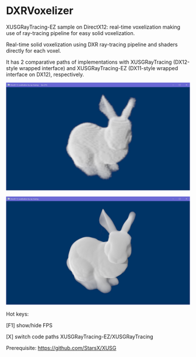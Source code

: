 # DXRVoxelizer
XUSGRayTracing-EZ sample on DirectX12: real-time voxelization making use of ray-tracing pipeline for easy solid voxelization.

Real-time solid voxelization using DXR ray-tracing pipeline and shaders directly for each voxel.

It has 2 comparative paths of implementations with XUSGRayTracing (DX12-style wrapped interface) and XUSGRayTracing-EZ (DX11-style wrapped interface on DX12), respectively.

![Solid voxelization result](https://github.com/StarsX/DXRVoxelizer/blob/master/Doc/Images/SolidVoxelization.jpg "Voxelization result")

![Hi-resolution exsample](https://github.com/StarsX/DXRVoxelizer/blob/master/Doc/Images/VoxelizationHiRes.jpg "Hi-resolution exsample (not default)")

Hot keys:

[F1] show/hide FPS

[X] switch code paths XUSGRayTracing-EZ/XUSGRayTracing

Prerequisite: https://github.com/StarsX/XUSG
